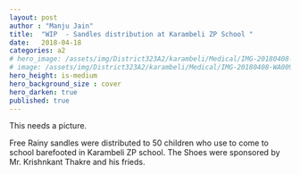 ```yaml
---
layout: post
author : "Manju Jain"
title:  "WIP  - Sandles distribution at Karambeli ZP School "
date:   2018-04-18 
categories: a2
# hero_image: /assets/img/District323A2/karambeli/Medical/IMG-20180408-WA0091.jpg
# image: /assets/img/District323A2/karambeli/Medical/IMG-20180408-WA0091.jpg
hero_height: is-medium
hero_background_size : cover
hero_darken: true
published: true
---
```


This needs a picture.

Free Rainy sandles were distributed to 50 children who use to come to school barefooted in Karambeli ZP school. The Shoes were sponsored by Mr. Krishnkant Thakre and his frieds.